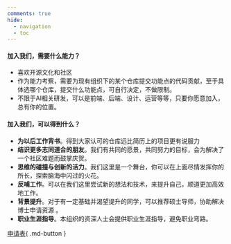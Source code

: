 ```yaml
---
comments: true
hide:
  - navigation
  - toc
---
```


#### 加入我们，需要什么能力？
- 喜欢开源文化和社区
- 作为能力考察，需要为现有组织下的某个仓库提交功能点的代码贡献，至于具体选哪个仓库，提交什么功能点，可自行决定，不做限制。
- 不限于AI相关研发，可以是前端、后端、设计、运营等等，只要你愿意加入，总有你的位置。

#### 加入我们，可以得到什么？
- **为以后工作背书**。得到大家认可的仓库远比简历上的项目更有说服力
- **结识更多志同道合的朋友**。我们有共同的愿景，共同努力的目标，会为解决了一个社区难题而鼓掌庆贺。
- **思维的碰撞与创新的活力**。我们这里是一个舞台，你可以在上面尽情发挥你的所长，探索脑海中闪过的火花。
- **反哺工作**。可以在我们这里尝试新的想法和技术，来提升自己，顺道更加高效地工作。
- **背景提升**。对于有一定基础并渴望提升的同学，可以推荐硕士导师，协助解决博士申请资源 。
- **职业生涯指导**。本组织的资深人士会提供职业生涯指导，避免职业弯路。


[申请表](https://www.wjx.cn/vm/exOE5FA.aspx){ .md-button }